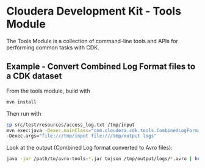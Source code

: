 # Cloudera Development Kit - Tools Module

The Tools Module is a collection of command-line tools and APIs for performing common
tasks with CDK.

## Example - Convert Combined Log Format files to a CDK dataset

From the tools module, build with

```bash
mvn install
```

Then run with

```bash
cp src/test/resources/access_log.txt /tmp/input
mvn exec:java -Dexec.mainClass="com.cloudera.cdk.tools.CombinedLogFormatConverter" \
-Dexec.args="file:///tmp/input file:///tmp/output logs"
```

Look at the output (Combined Log format converted to Avro files):

```bash
java -jar /path/to/avro-tools-*.jar tojson /tmp/output/logs/*.avro | head
```
